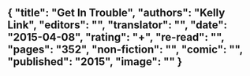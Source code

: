 {
 "title": "Get In Trouble",
 "authors": "Kelly Link",
 "editors": "",
 "translator": "",
 "date": "2015-04-08",
 "rating": "+",
 "re-read": "",
 "pages": "352",
 "non-fiction": "",
 "comic": "",
 "published": "2015",
 "image": ""
}
---

